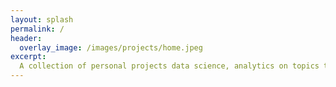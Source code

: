 ```yaml
---
layout: splash
permalink: /
header:
  overlay_image: /images/projects/home.jpeg
excerpt:
  A collection of personal projects data science, analytics on topics that I find interesting
---
```

